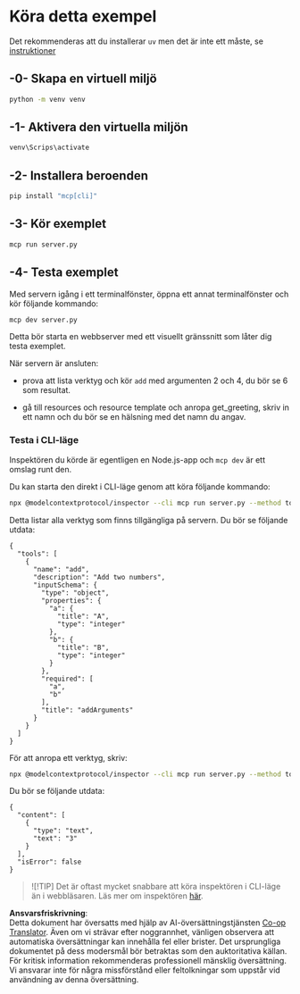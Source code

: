 <!--
CO_OP_TRANSLATOR_METADATA:
{
  "original_hash": "d0f0d7012325b286e4a717791b23ae7e",
  "translation_date": "2025-07-13T18:00:27+00:00",
  "source_file": "03-GettingStarted/01-first-server/solution/python/README.md",
  "language_code": "sv"
}
-->
# Köra detta exempel

Det rekommenderas att du installerar `uv` men det är inte ett måste, se [instruktioner](https://docs.astral.sh/uv/#highlights)

## -0- Skapa en virtuell miljö

```bash
python -m venv venv
```

## -1- Aktivera den virtuella miljön

```bash
venv\Scrips\activate
```

## -2- Installera beroenden

```bash
pip install "mcp[cli]"
```

## -3- Kör exemplet

```bash
mcp run server.py
```

## -4- Testa exemplet

Med servern igång i ett terminalfönster, öppna ett annat terminalfönster och kör följande kommando:

```bash
mcp dev server.py
```

Detta bör starta en webbserver med ett visuellt gränssnitt som låter dig testa exemplet.

När servern är ansluten:

- prova att lista verktyg och kör `add` med argumenten 2 och 4, du bör se 6 som resultat.

- gå till resources och resource template och anropa get_greeting, skriv in ett namn och du bör se en hälsning med det namn du angav.

### Testa i CLI-läge

Inspektören du körde är egentligen en Node.js-app och `mcp dev` är ett omslag runt den.

Du kan starta den direkt i CLI-läge genom att köra följande kommando:

```bash
npx @modelcontextprotocol/inspector --cli mcp run server.py --method tools/list
```

Detta listar alla verktyg som finns tillgängliga på servern. Du bör se följande utdata:

```text
{
  "tools": [
    {
      "name": "add",
      "description": "Add two numbers",
      "inputSchema": {
        "type": "object",
        "properties": {
          "a": {
            "title": "A",
            "type": "integer"
          },
          "b": {
            "title": "B",
            "type": "integer"
          }
        },
        "required": [
          "a",
          "b"
        ],
        "title": "addArguments"
      }
    }
  ]
}
```

För att anropa ett verktyg, skriv:

```bash
npx @modelcontextprotocol/inspector --cli mcp run server.py --method tools/call --tool-name add --tool-arg a=1 --tool-arg b=2
```

Du bör se följande utdata:

```text
{
  "content": [
    {
      "type": "text",
      "text": "3"
    }
  ],
  "isError": false
}
```

> ![!TIP]
> Det är oftast mycket snabbare att köra inspektören i CLI-läge än i webbläsaren.
> Läs mer om inspektören [här](https://github.com/modelcontextprotocol/inspector).

**Ansvarsfriskrivning**:  
Detta dokument har översatts med hjälp av AI-översättningstjänsten [Co-op Translator](https://github.com/Azure/co-op-translator). Även om vi strävar efter noggrannhet, vänligen observera att automatiska översättningar kan innehålla fel eller brister. Det ursprungliga dokumentet på dess modersmål bör betraktas som den auktoritativa källan. För kritisk information rekommenderas professionell mänsklig översättning. Vi ansvarar inte för några missförstånd eller feltolkningar som uppstår vid användning av denna översättning.